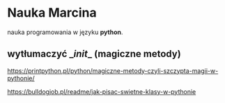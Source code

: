 # Nauka Marcina

nauka programowania w języku **python**.

## wytłumaczyć \__init__ (magiczne metody)

https://printpython.pl/python/magiczne-metody-czyli-szczypta-magii-w-pythonie/

https://bulldogjob.pl/readme/jak-pisac-swietne-klasy-w-pythonie

